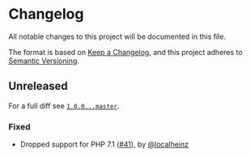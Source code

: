 # Changelog

All notable changes to this project will be documented in this file.

The format is based on [Keep a Changelog](https://keepachangelog.com/en/1.0.0/), and this project adheres to [Semantic Versioning](https://semver.org/spec/v2.0.0.html).

## Unreleased

For a full diff see [`1.0.0...master`](https://github.com/localheinz/clock/compare/1.0.0...master).

### Fixed

* Dropped support for PHP 7.1 ([#41](https://github.com/localheinz/clock/pull/41)), by [@localheinz](https://github.com/localheinz)
